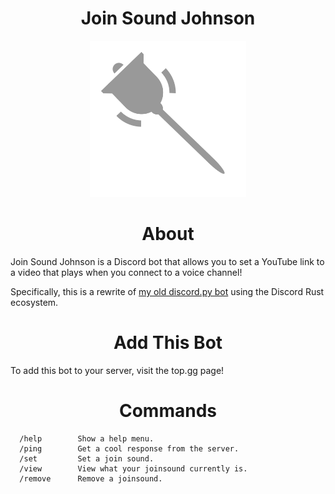 <div align="center">
    <h1>Join Sound Johnson</h1>
    <img src="./icon.svg" width="250px">
</div>

<h1 align="center">About</h1>

Join Sound Johnson is a Discord bot that allows you to set a YouTube link to a video that plays when you connect to a voice channel!

Specifically, this is a rewrite of [my old discord.py bot](https://github.com/smallwoj/join-sound-johnson-py) using the Discord Rust ecosystem.

<h1 align="center">Add This Bot</h1>

To add this bot to your server, visit the top.gg page!

<h1 align="center">Commands</h1>

```
  /help        Show a help menu.
  /ping        Get a cool response from the server.
  /set         Set a join sound.
  /view        View what your joinsound currently is.
  /remove      Remove a joinsound.
```
